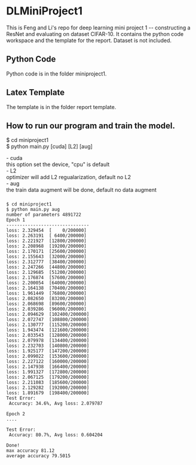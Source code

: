 # DLMiniProject1
This is Feng and Li's repo for deep learning mini project 1 -- constructing a ResNet and evaluating on dataset CIFAR-10. 
It contains the python code workspace and the template for the report. Dataset is not included.

## Python Code
Python code is in the folder miniproject1.

## Latex Template
The template is in the folder report template. 

## How to run our program and train the model.
$ cd miniproject1 \
$ python main.py \[cuda\] \[L2\] \[aug\]  

\- cuda  
this option set the device, "cpu" is default  
\- L2  
optimizer will add L2 regualarization, default no L2   
\- aug  
the train data augment will be done, default no data augment 

###
    
    $ cd miniproject1
    $ python main.py aug
    number of parameters 4891722
    Epoch 1
    -------------------------------
    loss: 2.329454  [    0/200000]
    loss: 2.263191  [ 6400/200000]
    loss: 2.221927  [12800/200000]
    loss: 2.208968  [19200/200000]
    loss: 2.170171  [25600/200000]
    loss: 2.155643  [32000/200000]
    loss: 2.312777  [38400/200000]
    loss: 2.247266  [44800/200000]
    loss: 2.129685  [51200/200000]
    loss: 2.176874  [57600/200000]
    loss: 2.200054  [64000/200000]
    loss: 2.164138  [70400/200000]
    loss: 1.961449  [76800/200000]
    loss: 2.082650  [83200/200000]
    loss: 2.068698  [89600/200000]
    loss: 2.039286  [96000/200000]
    loss: 2.094629  [102400/200000]
    loss: 2.072747  [108800/200000]
    loss: 2.130777  [115200/200000]
    loss: 1.943474  [121600/200000]
    loss: 2.033543  [128000/200000]
    loss: 2.079978  [134400/200000]
    loss: 2.232703  [140800/200000]
    loss: 1.925177  [147200/200000]
    loss: 2.099022  [153600/200000]
    loss: 2.227122  [160000/200000]
    loss: 2.147938  [166400/200000]
    loss: 1.991327  [172800/200000]
    loss: 2.067125  [179200/200000]
    loss: 2.211083  [185600/200000]
    loss: 2.129282  [192000/200000]
    loss: 1.891679  [198400/200000]
    Test Error: 
     Accuracy: 34.6%, Avg loss: 2.079787 

    Epoch 2
    ....
    
    Test Error: 
     Accuracy: 80.7%, Avg loss: 0.604204 

    Done!
    max accuracy 81.12
    average accuracy 79.5015

